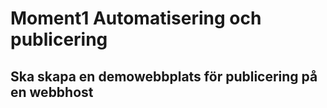 # Moment1 Automatisering och publicering


## Ska skapa en demowebbplats för publicering på en webbhost